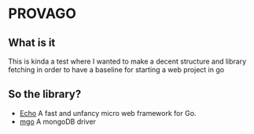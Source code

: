 PROVAGO
=======

What is it
----------

This is kinda a test where I wanted to make a decent structure and library fetching in order to have a baseline for starting a web project in go

So the library?
---------------

-	[Echo](http://labstack.com/echo) A fast and unfancy micro web framework for Go.
-	[mgo](https://labix.org/mgo) A mongoDB driver
